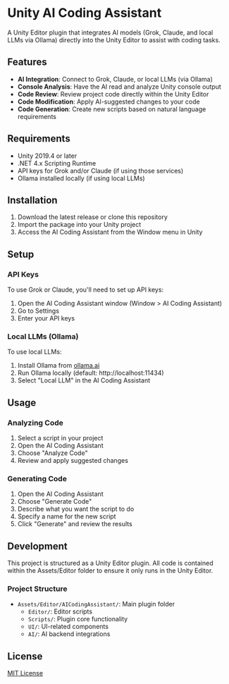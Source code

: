 # Unity AI Coding Assistant

A Unity Editor plugin that integrates AI models (Grok, Claude, and local LLMs via Ollama) directly into the Unity Editor to assist with coding tasks.

## Features

- **AI Integration**: Connect to Grok, Claude, or local LLMs (via Ollama)
- **Console Analysis**: Have the AI read and analyze Unity console output
- **Code Review**: Review project code directly within the Unity Editor
- **Code Modification**: Apply AI-suggested changes to your code
- **Code Generation**: Create new scripts based on natural language requirements

## Requirements

- Unity 2019.4 or later
- .NET 4.x Scripting Runtime
- API keys for Grok and/or Claude (if using those services)
- Ollama installed locally (if using local LLMs)

## Installation

1. Download the latest release or clone this repository
2. Import the package into your Unity project
3. Access the AI Coding Assistant from the Window menu in Unity

## Setup

### API Keys
To use Grok or Claude, you'll need to set up API keys:
1. Open the AI Coding Assistant window (Window > AI Coding Assistant)
2. Go to Settings
3. Enter your API keys

### Local LLMs (Ollama)
To use local LLMs:
1. Install Ollama from [ollama.ai](https://ollama.ai)
2. Run Ollama locally (default: http://localhost:11434)
3. Select "Local LLM" in the AI Coding Assistant

## Usage

### Analyzing Code
1. Select a script in your project
2. Open the AI Coding Assistant
3. Choose "Analyze Code"
4. Review and apply suggested changes

### Generating Code
1. Open the AI Coding Assistant
2. Choose "Generate Code"
3. Describe what you want the script to do
4. Specify a name for the new script
5. Click "Generate" and review the results

## Development

This project is structured as a Unity Editor plugin. All code is contained within the Assets/Editor folder to ensure it only runs in the Unity Editor.

### Project Structure
- `Assets/Editor/AICodingAssistant/`: Main plugin folder
  - `Editor/`: Editor scripts
  - `Scripts/`: Plugin core functionality
  - `UI/`: UI-related components
  - `AI/`: AI backend integrations

## License

[MIT License](LICENSE) 